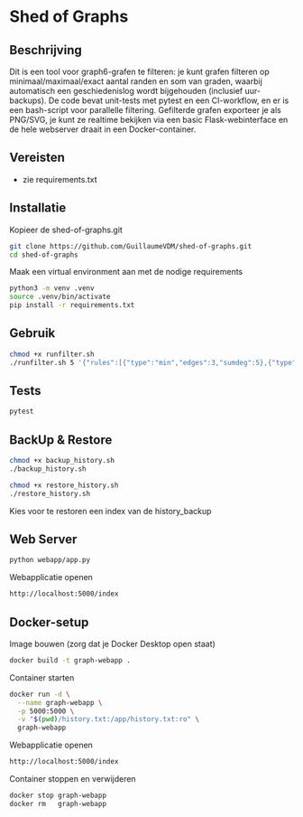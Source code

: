 <!-- README.md -->
# Shed of Graphs

## Beschrijving

Dit is een tool voor graph6-grafen te filteren: je kunt grafen filteren op minimaal/maximaal/exact aantal randen en som van graden, waarbij automatisch een geschiedenislog wordt bijgehouden (inclusief uur-backups). De code bevat unit-tests met pytest en een CI-workflow, en er is een bash-script voor parallelle filtering. Gefilterde grafen exporteer je als PNG/SVG, je kunt ze realtime bekijken via een basic Flask-webinterface en de hele webserver draait in een Docker-container.

## Vereisten

- zie requirements.txt

## Installatie
Kopieer de shed-of-graphs.git
```bash
git clone https://github.com/GuillaumeVDM/shed-of-graphs.git
cd shed-of-graphs
```
Maak een virtual environment aan met de nodige requirements
```bash
python3 -m venv .venv
source .venv/bin/activate
pip install -r requirements.txt
```
## Gebruik
```bash
chmod +x runfilter.sh
./runfilter.sh 5 '{"rules":[{"type":"min","edges":3,"sumdeg":5},{"type":"max","edges":5,"sumdeg":6}]}'
```

## Tests

```bash
pytest
```

## BackUp & Restore
```bash
chmod +x backup_history.sh
./backup_history.sh

chmod +x restore_history.sh
./restore_history.sh
```
Kies voor te restoren een index van de history_backup

## Web Server
```bash
python webapp/app.py
```
Webapplicatie openen
```bash
http://localhost:5000/index
```
## Docker-setup
Image bouwen (zorg dat je Docker Desktop open staat)
```bash
docker build -t graph-webapp .
```
Container starten
```bash
docker run -d \
  --name graph-webapp \
  -p 5000:5000 \
  -v "$(pwd)/history.txt:/app/history.txt:ro" \
  graph-webapp
```
Webapplicatie openen
```bash
http://localhost:5000/index
```
Container stoppen en verwijderen
```bash
docker stop graph-webapp
docker rm   graph-webapp
```
